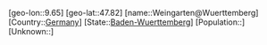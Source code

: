 ﻿---
location: [47.82,9.65]
type: City
tags:
- geo/City


SpocWebEntityId: 35505
isDeleted: false
confidential: public

---
[geo-lon::9.65]
[geo-lat::47.82]
[name::Weingarten@Wuerttemberg]
[Country::[Germany](geo/Continent/Europe/Germany.md)]
[State::[Baden-Wuerttemberg](geo/Continent/Europe/Germany/Baden-Wuerttemberg.md)]
[Population::]
[Unknown::]

